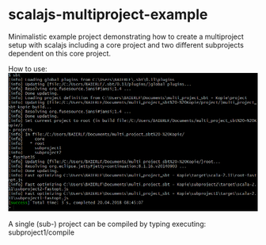# scalajs-multiproject-example
Minimalistic example project demonstrating how to create a multiproject setup with scalajs including a core project and two different subprojects dependent on this core project.

How to use:
![How to use](https://github.com/fbaierl/scalajs-multiproject-example/blob/master/how-to-use.png?raw=true)

A single (sub-) project can be compiled by typing executing: subproject1/compile
